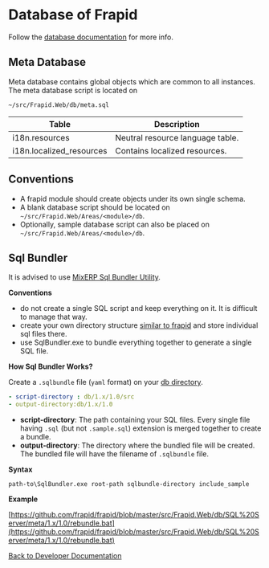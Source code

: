 # Database of Frapid

Follow the [database documentation](db-docs/README.md) for more info.

## Meta Database

Meta database contains global objects which are common to all instances. The meta database script is located on

`~/src/Frapid.Web/db/meta.sql`

| Table                                 | Description                                   |
|---------------------------------------|-----------------------------------------------|
| i18n.resources                        | Neutral resource language table.              |
| i18n.localized_resources              | Contains localized resources.                 |


## Conventions

* A frapid module should create objects under its own single schema.
* A blank database script should be located on `~/src/Frapid.Web/Areas/<module>/db`.
* Optionally, sample database script can also be placed on `~/src/Frapid.Web/Areas/<module>/db`.

## Sql Bundler

It is advised to use [MixERP Sql Bundler Utility](http://github.com/mixerp/sqlbundler).

**Conventions**

* do not create a single SQL script and keep everything on it. It is difficult to manage that way.
* create your own directory structure [similar to frapid](https://github.com/frapid/frapid/tree/master/src/Frapid.Web/db/SQL%20Server/meta/1.x/1.0) and store individual sql files there.
* use SqlBundler.exe to bundle everything together to generate a single SQL file.

**How Sql Bundler Works?**

Create a `.sqlbundle` file (`yaml` format) on your [db directory](https://github.com/frapid/frapid/tree/master/src/Frapid.Web/db/SQL%20Server/meta/1.x/1.0).

```yaml
- script-directory : db/1.x/1.0/src
- output-directory:db/1.x/1.0
```


* **script-directory**: The path containing your SQL files. Every single file having `.sql` (but not `.sample.sql`) extension is merged together to create a bundle.
* **output-directory**: The directory where the bundled file will be created. The bundled file will have the filename of `.sqlbundle` file.

**Syntax**

```
path-to\SqlBundler.exe root-path sqlbundle-directory include_sample
```

**Example**

[https://github.com/frapid/frapid/blob/master/src/Frapid.Web/db/SQL%20Server/meta/1.x/1.0/rebundle.bat](https://github.com/frapid/frapid/blob/master/src/Frapid.Web/db/SQL%20Server/meta/1.x/1.0/rebundle.bat)

[Back to Developer Documentation](README.md)
